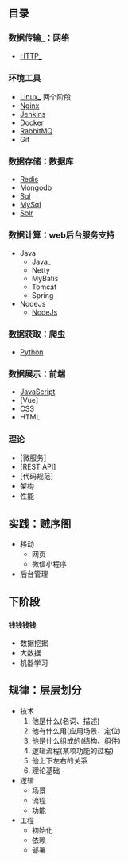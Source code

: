 ## 目录

### 数据传输_：网络
-   [HTTP_](019/READEM.md)

### 环境工具
-   [Linux_](010s/READEM.md) 两个阶段
-   [Nginx](004/READEM.md)
-   [Jenkins](009/READEM.md)
-   [Docker](005/READEM.md)
-   [RabbitMQ](006/READEM.md)
-   Git

### 数据存储：数据库
-   [Redis](001/README.md)
-   [Mongodb](002/README.md)
-   [Sql](018/READEM.md)
-   [MySql](003/README.md)
-   [Solr](007/READEM.md)

### 数据计算：web后台服务支持
-   Java
    -   [Java_](015s/README.md)
    -   Netty
    -   MyBatis
    -   Tomcat
    -   Spring
-   NodeJs
    -   [NodeJs](012s/READEM.md)

### 数据获取：爬虫
-   [Python](017/READEM.md)

### 数据展示：前端
-   [JavaScript](016/READEM.md)
-   [Vue]
-   CSS
-   HTML


### [理论](020s/READEM.md)
-   [微服务]
-   [REST API]
-   [代码规范]
-   架构
-   性能

##  实践：贼序阁
-   移动
    -   网页
    -   微信小程序
-   后台管理


##  下阶段
### `钱钱钱钱`
-   数据挖掘
-   大数据
-   机器学习

##  规律：层层划分
-   技术
    1.  他是什么(名词、描述)
    2.  他有什么用(应用场景、定位)
    3.  他是什么组成的(结构、组件)
    4.  逻辑流程(某项功能的过程)
    5.  他上下左右的关系
    6.  理论基础
-   逻辑
    -   场景
    -   流程
    -   功能
-   工程
    -   初始化
    -   依赖
    -   部署